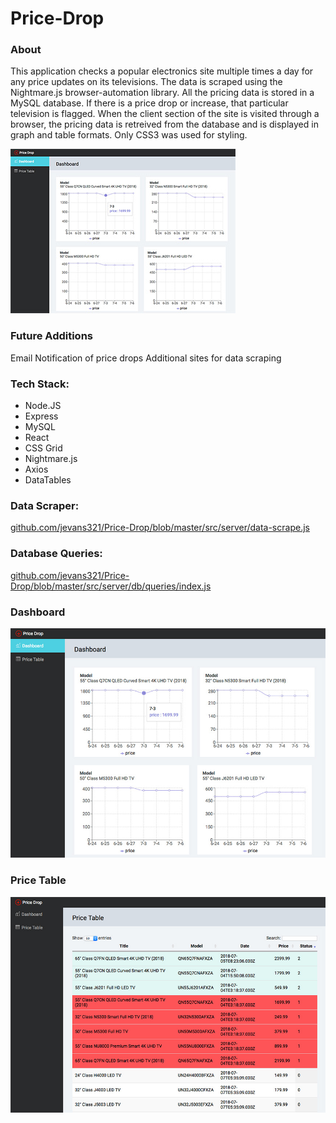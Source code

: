 # Price-Drop
### About
This application checks a popular electronics site multiple times a day for any price updates on its televisions. The data is scraped using the Nightmare.js browser-automation library. All the pricing data is stored in a MySQL database. If there is a price drop or increase, that particular television is flagged.
When the client section of the site is visited through a browser, the pricing data is retreived from the database and is displayed in graph and table formats.
Only CSS3 was used for styling.

![alt text](https://github.com/jevans321/Price-Drop/blob/master/react-client/dist/assets/pdrop_dashbord_prv_07092018.jpg)

### Future Additions
Email Notification of price drops
Additional sites for data scraping

### Tech Stack:
* Node.JS
* Express
* MySQL
* React
* CSS Grid
* Nightmare.js
* Axios
* DataTables

### Data Scraper:
[github.com/jevans321/Price-Drop/blob/master/src/server/data-scrape.js
](https://github.com/jevans321/Price-Drop/blob/master/src/server/data-scrape.js)

### Database Queries:
[github.com/jevans321/Price-Drop/blob/master/src/server/db/queries/index.js
](https://github.com/jevans321/Price-Drop/blob/master/src/server/db/queries/index.js)

### Dashboard
![alt text](https://github.com/jevans321/Price-Drop/blob/master/react-client/dist/assets/pdrop_dashbord_07092018.jpg)

### Price Table
![alt text](https://github.com/jevans321/Price-Drop/blob/master/react-client/dist/assets/pdrop_table_07092018.jpg)